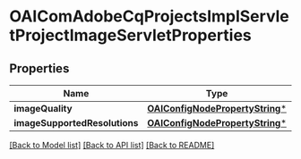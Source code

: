 # OAIComAdobeCqProjectsImplServletProjectImageServletProperties

## Properties
Name | Type | Description | Notes
------------ | ------------- | ------------- | -------------
**imageQuality** | [**OAIConfigNodePropertyString***](OAIConfigNodePropertyString.md) |  | [optional] 
**imageSupportedResolutions** | [**OAIConfigNodePropertyString***](OAIConfigNodePropertyString.md) |  | [optional] 

[[Back to Model list]](../README.md#documentation-for-models) [[Back to API list]](../README.md#documentation-for-api-endpoints) [[Back to README]](../README.md)


